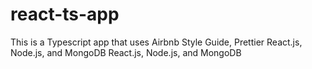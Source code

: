 # react-ts-app
This is a Typescript app that uses Airbnb Style Guide, Prettier
React.js, Node.js, and MongoDB
React.js, Node.js, and MongoDB
